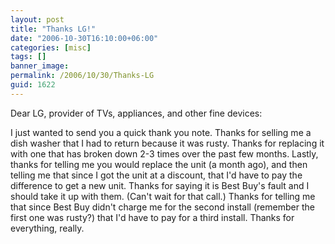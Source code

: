 ```yaml
---
layout: post
title: "Thanks LG!"
date: "2006-10-30T16:10:00+06:00"
categories: [misc]
tags: []
banner_image: 
permalink: /2006/10/30/Thanks-LG
guid: 1622
---
```


Dear LG, provider of TVs, appliances, and other fine devices:

I just wanted to send you a quick thank you note. Thanks for selling me a dish washer that I had to return because it was rusty. Thanks for replacing it with one that has broken down 2-3 times over the past few months. Lastly, thanks for telling me you would replace the unit (a month ago), and then telling me that since I got the unit at a discount, that I'd have to pay the difference to get a new unit. Thanks for saying it is Best Buy's fault and I should take it up with them. (Can't wait for that call.) Thanks for telling me that since Best Buy didn't charge me for the second install (remember the first one was rusty?) that I'd have to pay for a third install. Thanks for everything, really.